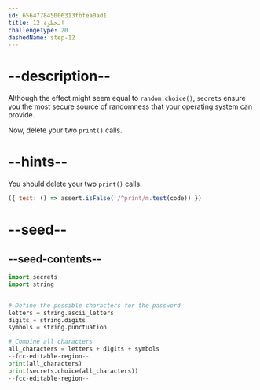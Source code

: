 ```yaml
---
id: 656477845006313fbfea0ad1
title: الخطوة 12
challengeType: 20
dashedName: step-12
---
```


# --description--

Although the effect might seem equal to `random.choice()`, `secrets` ensure you the most secure source of randomness that your operating system can provide.

Now, delete your two `print()` calls.

# --hints--

You should delete your two `print()` calls.

```js
({ test: () => assert.isFalse( /^print/m.test(code)) })
```

# --seed--

## --seed-contents--

```py
import secrets
import string


# Define the possible characters for the password
letters = string.ascii_letters
digits = string.digits
symbols = string.punctuation

# Combine all characters
all_characters = letters + digits + symbols
--fcc-editable-region--
print(all_characters)
print(secrets.choice(all_characters))
--fcc-editable-region--
```
